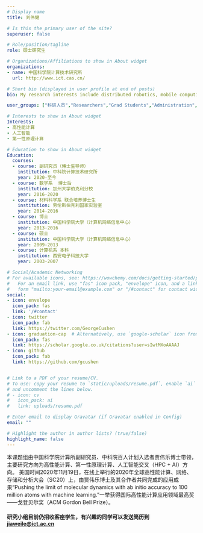 ```yaml
---
# Display name
title: 刘伟健

# Is this the primary user of the site?
superuser: false

# Role/position/tagline
role: 硕士研究生

# Organizations/Affiliations to show in About widget
organizations:
- name: 中国科学院计算技术研究所
  url: http://www.ict.cas.cn/

# Short bio (displayed in user profile at end of posts)
bio: My research interests include distributed robotics, mobile computing and programmable matter.

user_groups: ["科研人员","Researchers","Grad Students","Administration","Visitors","Alumni"]

# Interests to show in About widget
Interests:
- 高性能计算
- 人工智能
- 第一性原理计算

# Education to show in About widget
Education:
  courses:
  - course: 副研究员（博士生导师）
    institution: 中科院计算技术研究所
    year: 2020-至今
  - course: 数学系  博士后
    institution: 加州大学伯克利分校 
    year: 2016-2020
  - course: 材料科学系 联合培养博士生
    institution: 劳伦斯伯克利国家实验室
    year: 2014-2016
  - course: 博士
    institution: 中国科学院大学（计算机网络信息中心）
    year: 2013-2016
  - course: 硕士
    institution: 中国科学院大学（计算机网络信息中心）
    year: 2009-2013
  - course: 计算机系 本科
    institution: 西安电子科技大学
    year: 2003-2007

# Social/Academic Networking
# For available icons, see: https://wowchemy.com/docs/getting-started/page-builder/#icons
#   For an email link, use "fas" icon pack, "envelope" icon, and a link in the
#   form "mailto:your-email@example.com" or "/#contact" for contact widget.
social:
- icon: envelope
  icon_pack: fas
  link: '/#contact'
- icon: twitter
  icon_pack: fab
  link: https://twitter.com/GeorgeCushen
- icon: graduation-cap  # Alternatively, use `google-scholar` icon from `ai` icon pack
  icon_pack: fas
  link: https://scholar.google.co.uk/citations?user=sIwtMXoAAAAJ
- icon: github
  icon_pack: fab
  link: https://github.com/gcushen


# Link to a PDF of your resume/CV.
# To use: copy your resume to `static/uploads/resume.pdf`, enable `ai` icons in `params.toml`, 
# and uncomment the lines below.
# - icon: cv
#   icon_pack: ai
#   link: uploads/resume.pdf

# Enter email to display Gravatar (if Gravatar enabled in Config)
email: ""

# Highlight the author in author lists? (true/false)
highlight_name: false
---
```

本课题组由中国科学院计算所副研究员、中科院百人计划入选者贾伟乐博士带领，主要研究方向为高性能计算、第一性原理计算、人工智能交叉（HPC + AI）方向。
美国时间2020年11月19日，在线上举行的2020年全球高性能计算、网络、存储和分析大会（SC20）上，由贾伟乐博士及其合作者共同完成的应用成果“Pushing the limit of molecular dynamics with ab initio accuracy to 100 million atoms with machine learning.”一举获得国际高性能计算应用领域最高奖——戈登贝尔奖（ACM Gordon Bell Prize）。

#### 研究小组目前仍招收客座学生，有兴趣的同学可以发送简历到 jiaweile@ict.ac.cn

